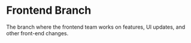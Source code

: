 # Frontend Branch

The branch where the frontend team works on features, UI updates, and other front-end changes.
